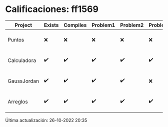 # Calificaciones: ff1569
|Project|Exists|Compiles|Problem1|Problem2|Problem3|Extra|CommitHash|CommitDate|CheckDate|Comments|DueDate|Grade|
|-|-|-|-|-|-|-|-|-|-|-|-|-|
|Puntos|❌|❌|❌|❌|❌|❌|NA|NA|26-10-2022 20:35:24|No se encontró el archivo en PracticasCompuI/Puntos/Puntos.cpp|05-11-2020 21:00:00|5|
|Calculadora|✔️|✔️|✔️|✔️|✔️|❌|65f682ac3ba94838d33738713ea95c5d8e3a8f5a|28-09-2022 16:13:02|28-09-2022 16:58:58|No sale con código diferente de cero con división entre cero|28-09-2022 21:00:00|10.0|
|GaussJordan|✔️|✔️|✔️|✔️|❌|✔️|c5295e85968b6f6b053743e52574769c72274871|12-10-2022 22:35:50|12-10-2022 23:29:26|No avisa al usuario que el sistema no tiene solución|19-10-2022 21:00:00|10.0|
|Arreglos|✔️|✔️|✔️|✔️|✔️|✔️|2a7c56fd0171968be153336095506b491a79086b|03-10-2022 11:04:21|03-10-2022 11:24:14|¡Excelente trabajo!|05-10-2020 21:00:00|10.0|

Última actualización: 26-10-2022 20:35